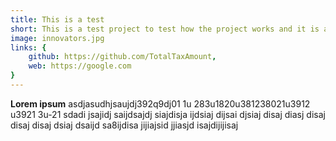 ```yaml
---
title: This is a test
short: This is a test project to test how the project works and it is a test
image: innovators.jpg
links: {
    github: https://github.com/TotalTaxAmount,
    web: https://google.com
}
---
```


**Lorem ipsum**
asdjasudhjsaujdj392q9dj01 1u 283u1820u381238021u3912 u3921 3u-21 sdadi jsajidj saijdsajdj siajdisja ijdsiaj dijsai djsiaj disaj diasj disaj disaj disaj dsiaj dsaijd sa8ijdisa jijiajsid jjiasjd isajdijijisaj